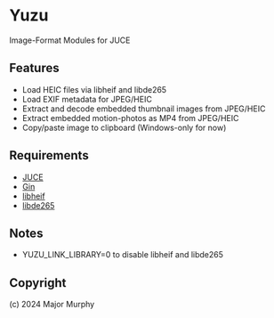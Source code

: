 # Yuzu
Image-Format Modules for JUCE

## Features
* Load HEIC files via libheif and libde265
* Load EXIF metadata for JPEG/HEIC
* Extract and decode embedded thumbnail images from JPEG/HEIC
* Extract embedded motion-photos as MP4 from JPEG/HEIC
* Copy/paste image to clipboard (Windows-only for now)

## Requirements
* [JUCE](https://github.com/juce-framework/JUCE)
* [Gin](https://github.com/FigBug/Gin)
* [libheif](https://github.com/strukturag/libheif)
* [libde265](https://github.com/strukturag/libde265)

## Notes
* YUZU_LINK_LIBRARY=0 to disable libheif and libde265

## Copyright
(c) 2024 Major Murphy
